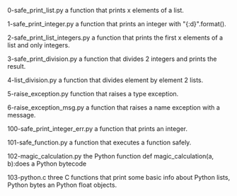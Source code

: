 0-safe_print_list.py			a function that prints x elements of a list.


1-safe_print_integer.py			a function that prints an integer with "{:d}".format().


2-safe_print_list_integers.py		a function that prints the first x elements of a list and only integers.


3-safe_print_division.py		a function that divides 2 integers and prints the result.


4-list_division.py			a function that divides element by element 2 lists.


5-raise_exception.py			 function that raises a type exception.


6-raise_exception_msg.py		a function that raises a name exception with a message.


100-safe_print_integer_err.py		a function that prints an integer.


101-safe_function.py			a function that executes a function safely. 


102-magic_calculation.py		the Python function def magic_calculation(a, b):does a Python bytecode


103-python.c				three C functions that print some basic info about Python lists, Python bytes an Python float objects.


